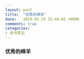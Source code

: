 ```yaml
---
layout: post
title:  "优秀的绵羊"
date:   2019-05-29 15:46:02 +0800
comments: true
categories:
- 读书笔记
---
```


### 优秀的绵羊


